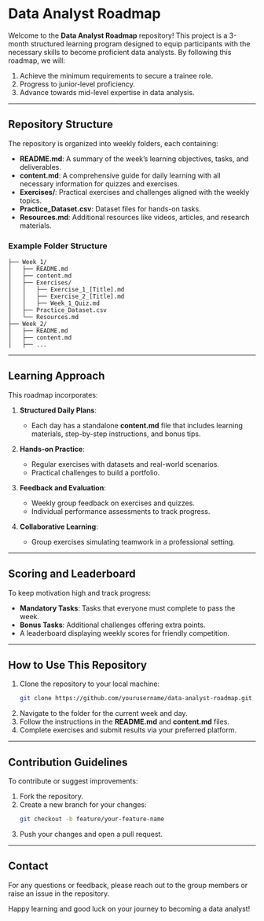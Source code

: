 
# Data Analyst Roadmap

Welcome to the **Data Analyst Roadmap** repository! This project is a 3-month structured learning program designed to equip participants with the necessary skills to become proficient data analysts. By following this roadmap, we will:

1. Achieve the minimum requirements to secure a trainee role.
2. Progress to junior-level proficiency.
3. Advance towards mid-level expertise in data analysis.

---

## Repository Structure

The repository is organized into weekly folders, each containing:

- **README.md**: A summary of the week’s learning objectives, tasks, and deliverables.
- **content.md**: A comprehensive guide for daily learning with all necessary information for quizzes and exercises.
- **Exercises/**: Practical exercises and challenges aligned with the weekly topics.
- **Practice_Dataset.csv**: Dataset files for hands-on tasks.
- **Resources.md**: Additional resources like videos, articles, and research materials.

### Example Folder Structure
```
├── Week_1/
│   ├── README.md
│   ├── content.md
│   ├── Exercises/
│   │   ├── Exercise_1_[Title].md
│   │   ├── Exercise_2_[Title].md
│   │   ├── Week_1_Quiz.md
│   ├── Practice_Dataset.csv
│   └── Resources.md
├── Week_2/
│   ├── README.md
│   ├── content.md
│   ├── ...
```

---

## Learning Approach

This roadmap incorporates:

1. **Structured Daily Plans**:
   - Each day has a standalone **content.md** file that includes learning materials, step-by-step instructions, and bonus tips.

2. **Hands-on Practice**:
   - Regular exercises with datasets and real-world scenarios.
   - Practical challenges to build a portfolio.

3. **Feedback and Evaluation**:
   - Weekly group feedback on exercises and quizzes.
   - Individual performance assessments to track progress.

4. **Collaborative Learning**:
   - Group exercises simulating teamwork in a professional setting.

---

## Scoring and Leaderboard

To keep motivation high and track progress:

- **Mandatory Tasks**: Tasks that everyone must complete to pass the week.
- **Bonus Tasks**: Additional challenges offering extra points.
- A leaderboard displaying weekly scores for friendly competition.

---

## How to Use This Repository

1. Clone the repository to your local machine:
   ```bash
   git clone https://github.com/yourusername/data-analyst-roadmap.git
   ```
2. Navigate to the folder for the current week and day.
3. Follow the instructions in the **README.md** and **content.md** files.
4. Complete exercises and submit results via your preferred platform.

---

## Contribution Guidelines

To contribute or suggest improvements:

1. Fork the repository.
2. Create a new branch for your changes:
   ```bash
   git checkout -b feature/your-feature-name
   ```
3. Push your changes and open a pull request.

---

## Contact

For any questions or feedback, please reach out to the group members or raise an issue in the repository.

Happy learning and good luck on your journey to becoming a data analyst!
